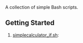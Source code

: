 A collection of simple Bash scripts.

## Getting Started

1. [simplecalculator_if.sh](simple-shell-scripts/simplecalculator_if.sh):
